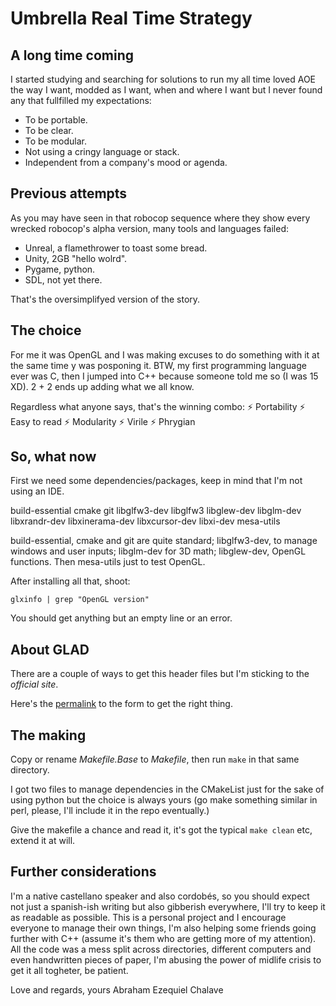 # Umbrella Real Time Strategy

## A long time coming

I started studying and searching for solutions to run my all time loved AOE the way I want, modded as I want, when and where I want but I never found any that fullfilled my expectations:

- To be portable.
- To be clear.
- To be modular.
- Not using a cringy language or stack.
- Independent from a company's mood or agenda.

## Previous attempts

As you may have seen in that robocop sequence where they show every wrecked robocop's alpha version, many tools and languages failed:

- Unreal, a flamethrower to toast some bread.
- Unity, 2GB "hello wolrd".
- Pygame, python.
- SDL, not yet there.

That's the oversimplifyed version of the story.

## The choice

For me it was OpenGL and I was making excuses to do something with it at the same time y was posponing it.
BTW, my first programming language ever was C, then I jumped into C++ because someone told me so (I was 15 XD).
2 + 2 ends up adding what we all know.

Regardless what anyone says, that's the winning combo:
⚡ Portability 
⚡ Easy to read
⚡ Modularity
⚡ Virile
⚡ Phrygian

## So, what now

First we need some dependencies/packages, keep in mind that I'm not using an IDE.

build-essential
cmake
git
libglfw3-dev
libglfw3
libglew-dev
libglm-dev
libxrandr-dev
libxinerama-dev
libxcursor-dev
libxi-dev
mesa-utils

build-essential, cmake and git are quite standard; libglfw3-dev, to manage windows and user inputs; libglm-dev for 3D math; libglew-dev, OpenGL functions.
Then mesa-utils just to test OpenGL.

After installing all that, shoot:
```
glxinfo | grep "OpenGL version"
```

You should get anything but an empty line or an error.

## About GLAD

There are a couple of ways to get this header files but I'm sticking to the *official site*.

Here's the [permalink](https://glad.dav1d.de/#language=c&specification=gl&api=gl%3D4.6&api=gles1%3Dnone&api=gles2%3Dnone&api=glsc2%3Dnone&profile=compatibility&loader=on) to the form to get the right thing.

## The making

Copy or rename *Makefile.Base* to *Makefile*, then run `make` in that same directory.

I got two files to manage dependencies in the CMakeList just for the sake of using python but the choice is always yours (go make something similar in perl, please, I'll include it in the repo eventually.)

Give the makefile a chance and read it, it's got the typical `make clean` etc, extend it at will.

## Further considerations

I'm a native castellano speaker and also cordobés, so you should expect not just a spanish-ish writing but also gibberish everywhere, I'll try to keep it as readable as possible.
This is a personal project and I encourage everyone to manage their own things, I'm also helping some friends going further with C++ (assume it's them who are getting more of my attention).
All the code was a mess split across directories, different computers and even handwritten pieces of paper, I'm abusing the power of midlife crisis to get it all togheter, be patient.

Love and regards, yours
Abraham Ezequiel Chalave
